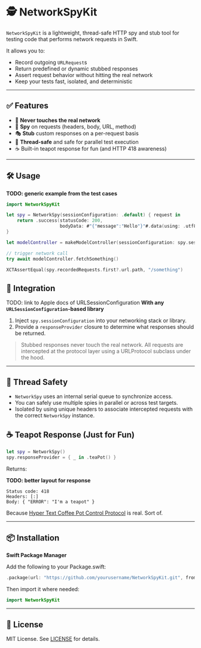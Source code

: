 # 🕵 NetworkSpyKit

`NetworkSpyKit` is a lightweight, thread-safe HTTP spy and stub tool for testing code that performs network requests in Swift.

It allows you to:
- Record outgoing `URLRequest`s
- Return predefined or dynamic stubbed responses
- Assert request behavior without hitting the real network
- Keep your tests fast, isolated, and deterministic

---

## ✅ Features

- 🚫 **Never touches the real network**
- 🧪 **Spy** on requests (headers, body, URL, method)
- 🎭 **Stub** custom responses on a per-request basis
- 🧵 **Thread-safe** and safe for parallel test execution
- ☕ Built-in teapot response for fun (and HTTP 418 awareness)

---

## 🛠 Usage
**TODO: generic example from the test cases**

```swift
import NetworkSpyKit

let spy = NetworkSpy(sessionConfiguration: .default) { request in
    return .success(statusCode: 200,
                    bodyData: #"{"message":"Hello"}"#.data(using: .utf8))
}

let modelController = makeModelController(sessionConfiguration: spy.sessionConfiguration)

// trigger network call
try await modelController.fetchSomething()

XCTAssertEqual(spy.recordedRequests.first?.url.path, "/something")
```

## 🧩 Integration

TODO: link to Apple docs of URLSessionConfiguration
**With any `URLSessionConfiguration`-based library**

1.	Inject `spy.sessionConfiguration` into your networking stack or library.
2.	Provide a `responseProvider` closure to determine what responses should be returned.

> Stubbed responses never touch the real network.
> All requests are intercepted at the protocol layer using a URLProtocol subclass under the hood.

---

## 🧵 Thread Safety
	
- `NetworkSpy` uses an internal serial queue to synchronize access.
- You can safely use multiple spies in parallel or across test targets.
- Isolated by using unique headers to associate intercepted requests with the correct `NetworkSpy` instance.

## ☕ Teapot Response (Just for Fun)

```swift
let spy = NetworkSpy()
spy.responseProvider = { _ in .teaPot() }
```

Returns:

**TODO: better layout for response**

```text
Status code: 418
Headers: [:]
Body: { "ERROR": "I'm a teapot" }
````

Because [Hyper Text Coffee Pot Control Protocol](https://en.wikipedia.org/wiki/Hyper_Text_Coffee_Pot_Control_Protocol) is real. Sort of.

---

## 📦 Installation

**Swift Package Manager**

Add the following to your Package.swift:

```swift
.package(url: "https://github.com/yourusername/NetworkSpyKit.git", from: "1.0.0")
```

Then import it where needed:

```swift
import NetworkSpyKit
```

---

## 📄 License

MIT License. See [LICENSE](LICENSE.md) for details.
